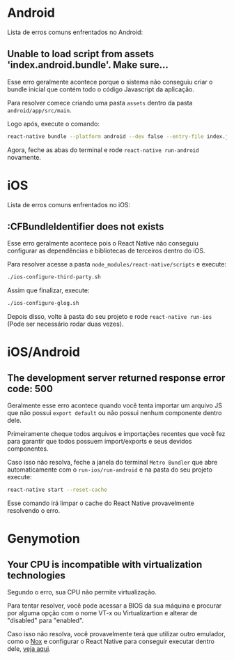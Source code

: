 # Android

Lista de erros comuns enfrentados no Android:

## Unable to load script from assets 'index.android.bundle'. Make sure...

Esse erro geralmente acontece porque o sistema não conseguiu criar o bundle inicial que contém todo o código Javascript da aplicação.

Para resolver comece criando uma pasta `assets` dentro da pasta `android/app/src/main`.

Logo após, execute o comando:

```sh
react-native bundle --platform android --dev false --entry-file index.js --bundle-output android/app/src/main/assets/index.android.bundle --assets-dest android/app/src/main/res/
```

Agora, feche as abas do terminal e rode `react-native run-android` novamente.

# iOS

Lista de erros comuns enfrentados no iOS:

## :CFBundleIdentifier does not exists

Esse erro geralmente acontece pois o React Native não conseguiu configurar as dependências e bibliotecas de terceiros dentro do iOS.

Para resolver acesse a pasta `node_modules/react-native/scripts` e execute:

```sh
./ios-configure-third-party.sh
```

Assim que finalizar, execute:

```sh
./ios-configure-glog.sh
```

Depois disso, volte à pasta do seu projeto e rode `react-native run-ios` (Pode ser necessário rodar duas vezes).

# iOS/Android

## The development server returned response error code: 500

Geralmente esse erro acontece quando você tenta importar um arquivo JS que não possui `export default` ou não possui nenhum componente dentro dele.

Primeiramente cheque todos arquivos e importações recentes que você fez para garantir que todos possuem import/exports e seus devidos componentes.

Caso isso não resolva, feche a janela do terminal `Metro Bundler` que abre automaticamente com o `run-ios/run-android` e na pasta do seu projeto execute:

```sh
react-native start --reset-cache
```

Esse comando irá limpar o cache do React Native provavelmente resolvendo o erro.

# Genymotion

## Your CPU is incompatible with virtualization technologies

Segundo o erro, sua CPU não permite virtualização. 

Para tentar resolver, você pode acessar a BIOS da sua máquina e procurar por alguma opção com o nome VT-x ou Virtualizartion e alterar de "disabled" para "enabled".

Caso isso não resolva, você provavelmente terá que utilizar outro emulador, como o [Nox](https://pt.bignox.com) e configurar o React Native para conseguir executar dentro dele, [veja aqui](https://stackoverflow.com/questions/46235080/nox-emulator-with-react-native).
